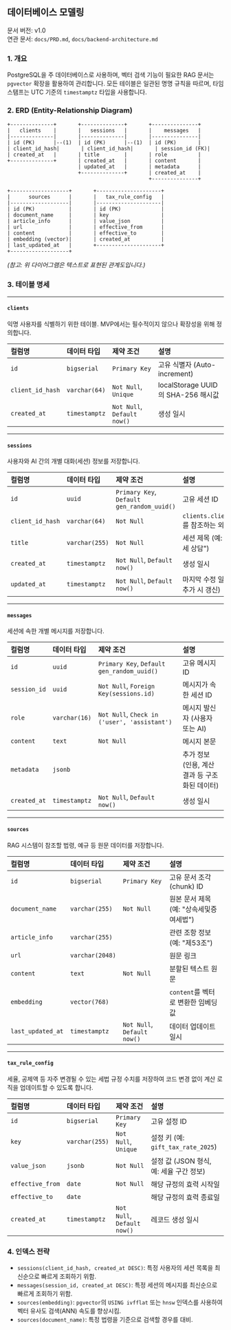 ## 데이터베이스 모델링

문서 버전: v1.0  
연관 문서: `docs/PRD.md`, `docs/backend-architecture.md`

### 1. 개요

PostgreSQL을 주 데이터베이스로 사용하며, 벡터 검색 기능이 필요한 RAG 문서는 `pgvector` 확장을 활용하여 관리합니다. 모든 테이블은 일관된 명명 규칙을 따르며, 타임스탬프는 UTC 기준의 `timestamptz` 타입을 사용합니다.

### 2. ERD (Entity-Relationship Diagram)

```
+--------------+       +--------------+       +---------------+
|   clients    |       |   sessions   |       |    messages   |
|--------------|       |--------------|       |---------------|
| id (PK)      |--(1)  | id (PK)      |--(1)  | id (PK)       |
| client_id_hash|       | client_id_hash|       | session_id (FK)|
| created_at   |       | title        |       | role          |
+--------------+       | created_at   |       | content       |
                       | updated_at   |       | metadata      |
                       +--------------+       | created_at    |
                                              +---------------+

+-------------------+       +---------------------+
|      sources      |       |   tax_rule_config   |
|-------------------|       |---------------------|
| id (PK)           |       | id (PK)             |
| document_name     |       | key                 |
| article_info      |       | value_json          |
| url               |       | effective_from      |
| content           |       | effective_to        |
| embedding (vector)|       | created_at          |
| last_updated_at   |       +---------------------+
+-------------------+
```
*(참고: 위 다이어그램은 텍스트로 표현된 관계도입니다.)*

### 3. 테이블 명세

---

#### `clients`
익명 사용자를 식별하기 위한 테이블. MVP에서는 필수적이지 않으나 확장성을 위해 정의합니다.

| 컬럼명          | 데이터 타입     | 제약 조건                      | 설명                                         |
| :-------------- | :-------------- | :----------------------------- | :------------------------------------------- |
| `id`            | `bigserial`     | `Primary Key`                  | 고유 식별자 (Auto-increment)                 |
| `client_id_hash`| `varchar(64)`   | `Not Null`, `Unique`           | localStorage UUID의 SHA-256 해시값           |
| `created_at`    | `timestamptz`   | `Not Null`, `Default now()`    | 생성 일시                                    |

---

#### `sessions`
사용자와 AI 간의 개별 대화(세션) 정보를 저장합니다.

| 컬럼명          | 데이터 타입     | 제약 조건                      | 설명                                         |
| :-------------- | :-------------- | :----------------------------- | :------------------------------------------- |
| `id`            | `uuid`          | `Primary Key`, `Default gen_random_uuid()` | 고유 세션 ID                                   |
| `client_id_hash`| `varchar(64)`   | `Not Null`                     | `clients.client_id_hash`를 참조하는 외래 키    |
| `title`         | `varchar(255)`  | `Not Null`                     | 세션 제목 (예: "자녀 증여세 상담")         |
| `created_at`    | `timestamptz`   | `Not Null`, `Default now()`    | 생성 일시                                    |
| `updated_at`    | `timestamptz`   | `Not Null`, `Default now()`    | 마지막 수정 일시 (메시지 추가 시 갱신)       |

---

#### `messages`
세션에 속한 개별 메시지를 저장합니다.

| 컬럼명       | 데이터 타입     | 제약 조건                           | 설명                                         |
| :----------- | :-------------- | :---------------------------------- | :------------------------------------------- |
| `id`         | `uuid`          | `Primary Key`, `Default gen_random_uuid()` | 고유 메시지 ID                                 |
| `session_id` | `uuid`          | `Not Null`, `Foreign Key(sessions.id)` | 메시지가 속한 세션 ID                          |
| `role`       | `varchar(16)`   | `Not Null`, `Check in ('user', 'assistant')` | 메시지 발신자 (사용자 또는 AI)             |
| `content`    | `text`          | `Not Null`                          | 메시지 본문                                  |
| `metadata`   | `jsonb`         |                                     | 추가 정보 (인용, 계산 결과 등 구조화된 데이터) |
| `created_at` | `timestamptz`   | `Not Null`, `Default now()`         | 생성 일시                                    |

---

#### `sources`
RAG 시스템이 참조할 법령, 예규 등 원문 데이터를 저장합니다.

| 컬럼명            | 데이터 타입     | 제약 조건                      | 설명                                         |
| :---------------- | :-------------- | :----------------------------- | :------------------------------------------- |
| `id`              | `bigserial`     | `Primary Key`                  | 고유 문서 조각(chunk) ID                       |
| `document_name`   | `varchar(255)`  | `Not Null`                     | 원본 문서 제목 (예: "상속세및증여세법")      |
| `article_info`    | `varchar(255)`  |                                | 관련 조항 정보 (예: "제53조")                |
| `url`             | `varchar(2048)` |                                | 원문 링크                                    |
| `content`         | `text`          | `Not Null`                     | 분할된 텍스트 원문                           |
| `embedding`       | `vector(768)`   |                                | `content`를 벡터로 변환한 임베딩 값          |
| `last_updated_at` | `timestamptz`   | `Not Null`, `Default now()`    | 데이터 업데이트 일시                           |

---

#### `tax_rule_config`
세율, 공제액 등 자주 변경될 수 있는 세법 규정 수치를 저장하여 코드 변경 없이 계산 로직을 업데이트할 수 있도록 합니다.

| 컬럼명           | 데이터 타입     | 제약 조건                      | 설명                                         |
| :--------------- | :-------------- | :----------------------------- | :------------------------------------------- |
| `id`             | `bigserial`     | `Primary Key`                  | 고유 설정 ID                                 |
| `key`            | `varchar(255)`  | `Not Null`, `Unique`           | 설정 키 (예: `gift_tax_rate_2025`)           |
| `value_json`     | `jsonb`         | `Not Null`                     | 설정 값 (JSON 형식, 예: 세율 구간 정보)    |
| `effective_from` | `date`          | `Not Null`                     | 해당 규정의 효력 시작일                      |
| `effective_to`   | `date`          |                                | 해당 규정의 효력 종료일                      |
| `created_at`     | `timestamptz`   | `Not Null`, `Default now()`    | 레코드 생성 일시                               |

### 4. 인덱스 전략

-   `sessions(client_id_hash, created_at DESC)`: 특정 사용자의 세션 목록을 최신순으로 빠르게 조회하기 위함.
-   `messages(session_id, created_at DESC)`: 특정 세션의 메시지를 최신순으로 빠르게 조회하기 위함.
-   `sources(embedding)`: `pgvector`의 `USING ivfflat` 또는 `hnsw` 인덱스를 사용하여 벡터 유사도 검색(ANN) 속도를 향상시킴.
-   `sources(document_name)`: 특정 법령을 기준으로 검색할 경우를 대비.
